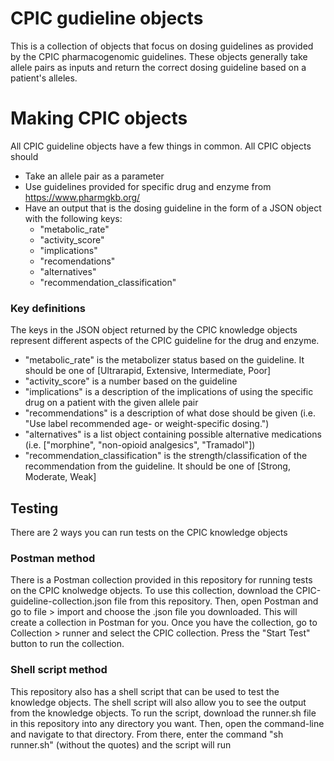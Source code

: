 # CPIC gudieline objects
This is a collection of objects that focus on dosing guidelines as provided by the CPIC pharmacogenomic guidelines. These objects generally take allele pairs as inputs and return the correct dosing guideline based on a patient's alleles.

# Making CPIC objects
All CPIC guideline objects have a few things in common. All CPIC objects should
* Take an allele pair as a parameter
* Use guidelines provided for specific drug and enzyme from https://www.pharmgkb.org/
* Have an output that is the dosing guideline in the form of a JSON object with the following keys:
    * "metabolic_rate"
    * "activity_score"
    * "implications"
    * "recomendations"
    * "alternatives"
    * "recommendation_classification" 

### Key definitions
The keys in the JSON object returned by the CPIC knowledge objects represent different aspects of the CPIC guideline for the drug and enzyme.

* "metabolic_rate" is the metabolizer status based on the guideline. It should be one of [Ultrarapid, Extensive, Intermediate, Poor]
* "activity_score" is a number based on the guideline
* "implications" is a description of the implications of using the specific drug on a patient with the given allele pair
* "recommendations" is a description of what dose should be given (i.e. "Use label recommended age- or weight-specific dosing.")
* "alternatives" is a list object containing possible alternative medications (i.e. ["morphine", "non-opioid analgesics", "Tramadol"])
* "recommendation_classification" is the strength/classification of the recommendation from the guideline. It should be one of [Strong, Moderate, Weak]

         

## Testing
There are 2 ways you can run tests on the CPIC knowledge objects

### Postman method
There is a Postman collection provided in this repository for running tests on the CPIC knolwedge objects. To use this collection, download the CPIC-guideline-collection.json file from this repository. Then, open Postman and go to file > import and choose the .json file you downloaded. This will create a collection in Postman for you. Once you have the collection, go to Collection > runner and select the CPIC collection. Press the "Start Test" button to run the collection.

### Shell script method
This repository also has a shell script that can be used to test the knowledge objects. The shell script will also allow you to see the output from the knowledge objects. To run the script, download the runner.sh file in this repository into any directory you want. Then, open the command-line and navigate to that directory. From there, enter the command "sh runner.sh" (without the quotes) and the script will run
